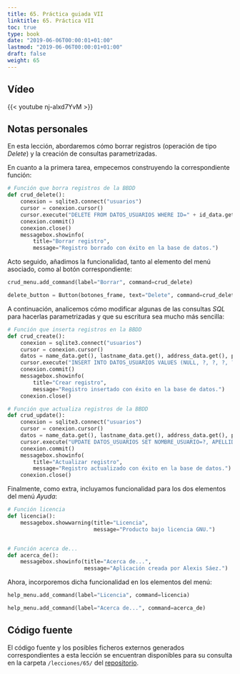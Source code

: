 ```yaml
---
title: 65. Práctica guiada VII
linktitle: 65. Práctica VII
toc: true
type: book
date: "2019-06-06T00:00:01+01:00"
lastmod: "2019-06-06T00:00:01+01:00"
draft: false
weight: 65
---
```


## Vídeo

{{< youtube nj-alxd7YvM >}}

## Notas personales

En esta lección, abordaremos cómo borrar registros (operación de tipo *Delete*) y la creación de consultas parametrizadas. 

En cuanto a la primera tarea, empecemos construyendo la correspondiente función:

```python
# Función que borra registros de la BBDD
def crud_delete():
    conexion = sqlite3.connect("usuarios")
    cursor = conexion.cursor()
    cursor.execute("DELETE FROM DATOS_USUARIOS WHERE ID=" + id_data.get())
    conexion.commit()
    conexion.close()
    messagebox.showinfo(
        title="Borrar registro",
        message="Registro borrado con éxito en la base de datos.")
```

Acto seguido, añadimos la funcionalidad, tanto al elemento del menú asociado, como al botón correspondiente:

```python
crud_menu.add_command(label="Borrar", command=crud_delete)

delete_button = Button(botones_frame, text="Delete", command=crud_delete)
```

A continuación, analicemos cómo modificar algunas de las consultas *SQL* para hacerlas parametrizadas y que su escritura sea mucho más sencilla:

```python
# Función que inserta registros en la BBDD
def crud_create():
    conexion = sqlite3.connect("usuarios")
    cursor = conexion.cursor()
    datos = name_data.get(), lastname_data.get(), address_data.get(), password_data.get(), comment_text.get("1.0", END)
    cursor.execute("INSERT INTO DATOS_USUARIOS VALUES (NULL, ?, ?, ?, ?, ?)", (datos))
    conexion.commit()
    messagebox.showinfo(
        title="Crear registro",
        message="Registro insertado con éxito en la base de datos.")
    conexion.close()
```

```python
# Función que actualiza registros de la BBDD
def crud_update():
    conexion = sqlite3.connect("usuarios")
    cursor = conexion.cursor()
    datos = name_data.get(), lastname_data.get(), address_data.get(), password_data.get(), comment_text.get("1.0", END)
    cursor.execute("UPDATE DATOS_USUARIOS SET NOMBRE_USUARIO=?, APELLIDO=?, DIRECCION=?, PASSWORD=?, COMENTARIOS=? WHERE ID=" + id_data.get(), (datos))
    conexion.commit()
    messagebox.showinfo(
        title="Actualizar registro",
        message="Registro actualizado con éxito en la base de datos.")
    conexion.close()
```

Finalmente, como extra, incluyamos funcionalidad para los dos elementos del menú *Ayuda*:

```python
# Función licencia
def licencia():
    messagebox.showwarning(title="Licencia",
                           message="Producto bajo licencia GNU.")


# Función acerca de...
def acerca_de():
    messagebox.showinfo(title="Acerca de...",
                        message="Aplicación creada por Alexis Sáez.")
```

Ahora, incorporemos dicha funcionalidad en los elementos del menú:

```python
help_menu.add_command(label="Licencia", command=licencia)

help_menu.add_command(label="Acerca de...", command=acerca_de)
```

## Código fuente

El código fuente y los posibles ficheros externos generados correspondientes a esta lección se encuentran disponibles para su consulta en la carpeta `/lecciones/65/` del [repositorio](https://github.com/ImAlexisSaez/curso-python-desde-0).
